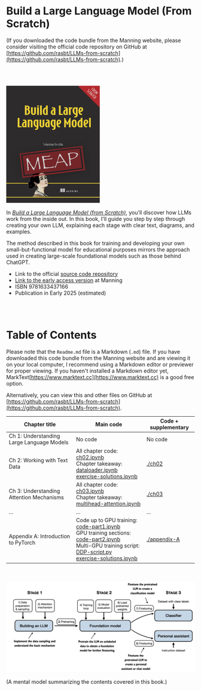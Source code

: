 # Build a Large Language Model (From Scratch)

(If you downloaded the code bundle from the Manning website, please consider visiting the official code repository on GitHub at [https://github.com/rasbt/LLMs-from-scratch](https://github.com/rasbt/LLMs-from-scratch).)

<br>
<br>

<a href="http://mng.bz/orYv"><img src="images/cover.jpg" width="250px"></a>

In [*Build a Large Language Model (from Scratch)*](http://mng.bz/orYv), you'll discover how LLMs work from the inside out. In this book, I'll guide you step by step through creating your own LLM, explaining each stage with clear text, diagrams, and examples. 

The method described in this book for training and developing your own small-but-functional model for educational purposes mirrors the approach used in creating large-scale foundational models such as those behind ChatGPT.

- Link to the official [source code repository](https://github.com/rasbt/LLMs-from-scratch)
- [Link to the early access version](http://mng.bz/orYv) at Manning
- ISBN 9781633437166
- Publication in Early 2025 (estimated)

<br>
<br>


# Table of Contents

Please note that the `Readme.md` file is a Markdown (`.md`) file. If you have downloaded this code bundle from the Manning website and are viewing it on your local computer, I recommend using a Markdown editor or previewer for proper viewing. If you haven't installed a Markdown editor yet, MarkText[https://www.marktext.cc](https://www.marktext.cc) is a good free option.

Alternatively, you can view this and other files on GitHub at [https://github.com/rasbt/LLMs-from-scratch](https://github.com/rasbt/LLMs-from-scratch).

| Chapter title                             | Main code                                                    | Code + supplementary         |
| ----------------------------------------- | ------------------------------------------------------------ | ---------------------------- |
| Ch 1: Understanding Large Language Models | No code                                                      | No code                      |
| Ch 2: Working with Text Data              | All chapter code: [ch02.ipynb](ch02/01_main-chapter-code/ch02.ipynb)<br />Chapter takeaway: [dataloader.ipynb](ch02/01_main-chapter-code/dataloader.ipynb)<br />[exercise-solutions.ipynb](ch02/01_main-chapter-code/exercise-solutions.ipynb) | [./ch02](./ch02)             |
| Ch 3: Understanding Attention Mechanisms  | All chapter code: [ch03.ipynb](ch03/01_main-chapter-code/ch03.ipynb)<br />Chapter takeaway: [multihead-attention.ipynb](ch03/01_main-chapter-code/multihead-attention.ipynb) | [./ch03](./ch03)             |
| ...                                       | ...                                                          | ...                          |
| Appendix A: Introduction to PyTorch       | Code up to GPU training: [code-part1.ipynb](03_main-chapter-code/01_main-chapter-code/code-part1.ipynb)<br />GPU training sections: [code-part2.ipynb](03_main-chapter-code/01_main-chapter-code/code-part2.ipynb)<br />Multi-GPU training script: [DDP-script.py](03_main-chapter-code/01_main-chapter-code/DDP-script.py)<br />[exercise-solutions.ipynb](https://github.com/rasbt/LLMs-from-scratch/blob/main/appendix-A/03_main-chapter-code/exercise-solutions.ipynb) | [./appendix-A](./appendix-A) |

<br>
<br>

<img src="images/mental-model.jpg" width="600px">

(A mental model summarizing the contents covered in this book.)

